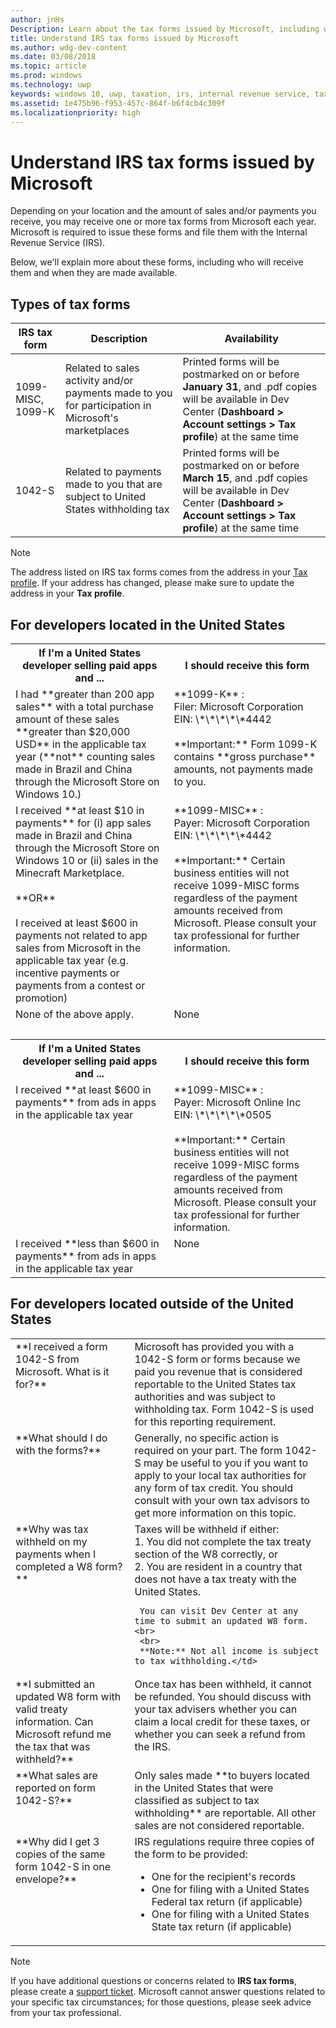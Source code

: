 ```yaml
---
author: jnHs
Description: Learn about the tax forms issued by Microsoft, including who will receive them and when they are made available.
title: Understand IRS tax forms issued by Microsoft
ms.author: wdg-dev-content
ms.date: 03/08/2018
ms.topic: article
ms.prod: windows
ms.technology: uwp
keywords: windows 10, uwp, taxation, irs, internal revenue service, tax, income tax, 1099
ms.assetid: 1e475b96-f953-457c-864f-b6f4cb4c309f
ms.localizationpriority: high
---
```


# Understand IRS tax forms issued by Microsoft

Depending on your location and the amount of sales and/or payments you receive, you may receive one or more tax forms from Microsoft each year. Microsoft is required to issue these forms and file them with the Internal Revenue Service (IRS).

Below, we'll explain more about these forms, including who will receive them and when they are made available.

## Types of tax forms

| IRS tax form | Description | Availability |
|--------------|-------------|--------------|
|1099-MISC, 1099-K | Related to sales activity and/or payments made to you for participation in Microsoft's marketplaces | Printed forms will be postmarked on or before **January 31**, and .pdf copies will be available in Dev Center (**Dashboard > Account settings > Tax profile**) at the same time |
|1042-S | Related to payments made to you that are subject to United States withholding tax | Printed forms will be postmarked on or before **March 15**, and .pdf copies will be available in Dev Center (**Dashboard > Account settings > Tax profile**) at the same time |

> [!NOTE]
> The address listed on IRS tax forms comes from the address in your [Tax profile](setting-up-your-payout-account-and-tax-forms.md#tax-forms). If your address has changed, please make sure to update the address in your **Tax profile**.

## For developers located in the United States

<table>
  <tr>
     <th>If I'm a United States developer selling paid apps and ... </th>
     <th> I should receive this form</th>
  </tr>
  <tr> 
     <td valign="top">I had **greater than 200 app sales** with a total purchase amount of these sales **greater than $20,000 USD** in the applicable tax year (**not** counting sales made in Brazil and China through the Microsoft Store on Windows 10.)</td>
    <td valign="top">**1099-K** :<br>
Filer: Microsoft Corporation<br>
EIN: \*\*\*\*\*4442<br>
<br>
**Important:** Form 1099-K contains **gross purchase** amounts, not payments made to you.</td>
  </tr>
  <tr> 
     <td valign="top">I received **at least $10 in payments** for (i) app sales made in Brazil and China through the Microsoft Store on Windows 10 or (ii) sales in the Minecraft Marketplace.<br>
<br>
**OR**<br>
<br>
I received at least $600 in payments not related to app sales from Microsoft in the applicable tax year (e.g. incentive payments or payments from a contest or promotion)</td>
    <td valign="top">**1099-MISC** :<br>
Payer: Microsoft Corporation<br>
EIN: \*\*\*\*\*4442<br>
<br>
**Important:** Certain business entities will not receive 1099-MISC forms regardless of the payment amounts received from Microsoft.  Please consult your tax professional for further information.</td>
  </tr>
  <tr>
    <td valign="top">None of the above apply.</td>
    <td valign="top">None</td>
  </tr>
  <tr>
    <td valign="top">&nbsp;</td>
    <td valign="top">&nbsp;</td>
  </tr>
  <tr>
     <th>If I'm a United States developer selling paid apps and ... </th>
     <th> I should receive this form</th>
  </tr>
  <tr> 
     <td valign="top">I received **at least $600 in payments** from ads in apps in the applicable tax year</td>
    <td valign="top">**1099-MISC** :<br>
Payer: Microsoft Online Inc<br>
EIN: \*\*\*\*\*0505<br>
<br>
**Important:** Certain business entities will not receive 1099-MISC forms regardless of the payment amounts received from Microsoft.  Please consult your tax professional for further information.  </td>
  </tr>
  <tr> 
     <td valign="top">I received **less than $600 in payments** from ads in apps in the applicable tax year</td>
     <td valign="top">None</td>
  </tr>
</table>


## For developers located outside of the United States

<table>
  <tr>
    <td valign="top">**I received a form 1042-S from Microsoft. What is it for?**</td>
    <td valign="top">Microsoft has provided you with a 1042-S form or forms because we paid you revenue that is considered reportable to the United States tax authorities and was subject to withholding tax.  Form 1042-S is used for this reporting requirement.</td>
  </tr>
  <tr>
    <td valign="top">**What should I do with the forms?**</td>
    <td valign="top">Generally, no specific action is required on your part. The form 1042-S may be useful to you if you want to apply to your local tax authorities for any form of tax credit.  You should consult with your own tax advisors to get more information on this topic.</td>
  </tr>
  <tr>
    <td valign="top">**Why was tax withheld on my payments when I completed a W8 form?**</td>
    <td valign="top">Taxes will be withheld if either:<br>
     1. You did not complete the tax treaty section of the W8 correctly, or<br>
     2. You are resident in a country that does not have a tax treaty with the United States.

     You can visit Dev Center at any time to submit an updated W8 form.<br>
     <br>
     **Note:** Not all income is subject to tax withholding.</td>
  </tr>
  <tr>
    <td valign="top">**I submitted an updated W8 form with valid treaty information. Can Microsoft refund me the tax that was withheld?**</td>
    <td valign="top">Once tax has been withheld, it cannot be refunded. You should discuss with your tax advisers whether you can claim a local credit for these taxes, or whether you can seek a refund from the IRS.</td>
  </tr>
  <tr>
    <td valign="top">**What sales are reported on form 1042-S?**</td>
    <td valign="top">Only sales made **to buyers located in the United States that were classified as subject to tax withholding** are reportable.  All other sales are not considered reportable.</td>
  </tr>
  <tr>
    <td valign="top">**Why did I get 3 copies of the same form 1042-S in one envelope?**</td>
    <td valign="top">IRS regulations require three copies of the form to be provided:
<ul>
<li>One for the recipient's records</li>
<li>One for filing with a United States Federal tax return (if applicable)</li>
<li>One for filing with a United States State tax return (if applicable)</li>
</ul></td>
  </tr>
</table>


> [!NOTE]
> If you have additional questions or concerns related to **IRS tax forms**, please create a [support ticket](http://aka.ms/storesupport). Microsoft cannot answer questions related to your specific tax circumstances; for those questions, please seek advice from your tax professional.
